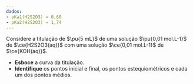 ```yaml
---
dados:
- pKa1(H2S2O3) = 0,60
- pKa2(H2S2O3) = 1,74
---
```


Considere a titulação de $\pu{5 mL}$ de uma solução $\pu{0,01 mol.L-1}$ de $\ce{H2S2O3(aq)}$ com uma solução $\ce{0,01 mol.L-1}$ de $\ce{KOH(aq)}$.

- **Esboce** a curva da titulação.
- **Identifique** os pontos inicial e final, os pontos estequiométricos e cada um dos pontos médios.
